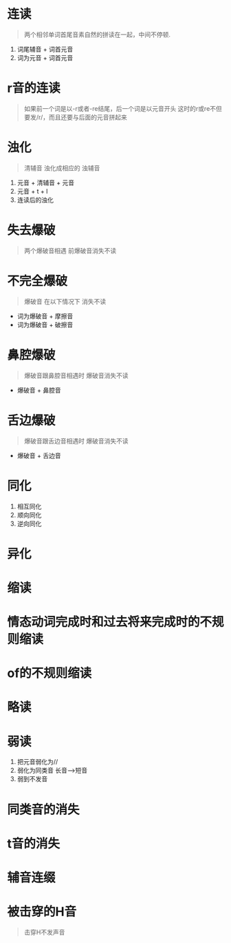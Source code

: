 # 连读
> 两个相邻单词首尾音素自然的拼读在一起，中间不停顿.

1. 词尾辅音 + 词首元音
2. 词为元音 + 词首元音


# r音的连读
> 
> 如果前一个词是以-r或者-re结尾，后一个词是以元音开头
> 这时的r或re不但要发/r/，而且还要与后面的元音拼起来 


# 浊化
> 清辅音 浊化成相应的 浊辅音

1. 元音 + 清辅音 + 元音
2. 元音 + t + l
3. 连读后的浊化


# 失去爆破
> 两个爆破音相遇 前爆破音消失不读


# 不完全爆破
> 爆破音 在以下情况下 消失不读

- 词为爆破音 + 摩擦音
- 词为爆破音 + 破擦音


# 鼻腔爆破
> 爆破音跟鼻腔音相遇时 爆破音消失不读

- 爆破音 + 鼻腔音

# 舌边爆破
> 爆破音跟舌边音相遇时 爆破音消失不读

- 爆破音 + 舌边音


# 同化
> 

1. 相互同化
2. 顺向同化
3. 逆向同化


# 异化
> 

# 缩读
> 


# 情态动词完成时和过去将来完成时的不规则缩读 
> 


# of的不规则缩读
> 


# 略读
> 


# 弱读
>

1. 把元音弱化为//
2. 弱化为同类音  长音-->短音
3. 弱到不发音


# 同类音的消失
> 


# t音的消失
> 


# 辅音连缀
> 


# 被击穿的H音
>  击穿H不发声音



